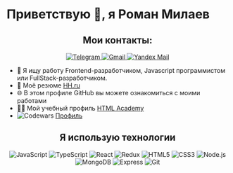 # Приветствую 👋, я Роман Милаев

<h2 align="center">Мои контакты:</h2>
<p align="center">
  <a href="https://t.me/zesh8">
    <img src="https://img.shields.io/badge/Telegram-2CA5E0?style=flat&logo=telegram&logoColor=white" alt="Telegram">
  </a>
  <a href="mailto:spb.promo.milaev.r@gmail.com">
    <img src="https://img.shields.io/badge/Gmail-D14836?style=flat&logo=gmail&logoColor=white" alt="Gmail">
  </a>
  <a href="mailto:r.milaev@yandex.ru">
    <img src="https://img.shields.io/badge/Yandex%20Mail-FF0000?style=flat&logo=yandex&logoColor=white" alt="Yandex Mail">
  </a>
</p>

- 👦 Я ищу работу Frontend-разработчиком, Javascript программистом или FullStack-разработчиком.
- 📝 Моё резюме [HH.ru](https://hh.ru/resume/e6e53026ff0c6d8ad50039ed1f4f6757455459)
- 🌐 В этом профиле GitHub вы можете ознакомиться с моими работами
- 👨‍💻 Мой учебный профиль [HTML Academy](https://htmlacademy.ru/profile/zesh8)
- ![Codewars](https://img.shields.io/badge/Codewars-B1361E?style=flat&logo=codewars&logoColor=white) [Профиль](https://www.codewars.com/users/Zesh8)

<h2 align="center">Я использую технологии</h2>
<p align="center">
  <img src="https://img.shields.io/badge/-JavaScript-333333?style=flat&logo=javascript" alt="JavaScript">
  <img src="https://img.shields.io/badge/-TypeScript-333333?style=flat&logo=typescript" alt="TypeScript">
  <img src="https://img.shields.io/badge/-React-333333?style=flat&logo=react" alt="React">
  <img src="https://img.shields.io/badge/-Redux-333333?style=flat&logo=redux" alt="Redux">
  <img src="https://img.shields.io/badge/-HTML5-333333?style=flat&logo=html5" alt="HTML5">
  <img src="https://img.shields.io/badge/-CSS3-333333?style=flat&logo=css3" alt="CSS3">
  <img src="https://img.shields.io/badge/-Node.js-333333?style=flat&logo=node.js" alt="Node.js">
  <img src="https://img.shields.io/badge/-MongoDB-333333?style=flat&logo=mongodb" alt="MongoDB">
  <img src="https://img.shields.io/badge/-Express-333333?style=flat&logo=express" alt="Express">
  <img src="https://img.shields.io/badge/-Git-333333?style=flat&logo=git" alt="Git">
</p>
